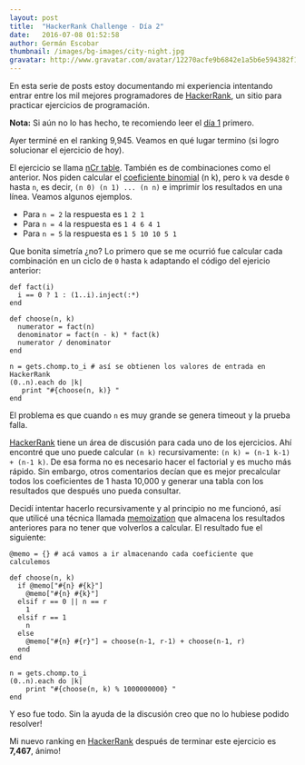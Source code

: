 ```yaml
---
layout: post
title:  "HackerRank Challenge - Día 2"
date:   2016-07-08 01:52:58
author: Germán Escobar
thumbnail: /images/bg-images/city-night.jpg
gravatar: http://www.gravatar.com/avatar/12270acfe9b6842e1a5b6e594382f149.jpg?s=80
---
```


En esta serie de posts estoy documentando mi experiencia intentando entrar entre los mil mejores programadores de <a href="https://www.hackerrank.com" target="_blank">HackerRank</a>, un sitio para practicar ejercicios de programación.

**Nota:** Si aún no lo has hecho, te recomiendo leer el <a href="/hackerrank-challenge-dia-1/">día 1</a> primero.

Ayer terminé en el ranking 9,945. Veamos en qué lugar termino (si logro solucionar el ejercicio de hoy).

El ejercicio se llama <a href="https://www.hackerrank.com/challenges/ncr-table" target="_blank">nCr table</a>. También es de combinaciones como el anterior. Nos piden calcular el <a href="https://es.wikipedia.org/wiki/Coeficiente_binomial" target="_blank">coeficiente binomial</a> (n k), pero `k` va desde `0` hasta `n`, es decir, `(n 0) (n 1) ... (n n)` e imprimir los resultados en una línea. Veamos algunos ejemplos.

* Para `n = 2` la respuesta es `1 2 1`
* Para `n = 4` la respuesta es `1 4 6 4 1`
* Para `n = 5` la respuesta es `1 5 10 10 5 1`

Que bonita simetría ¿no? Lo primero que se me ocurrió fue calcular cada combinación en un ciclo de `0` hasta `k` adaptando el código del ejericio anterior:

<pre><code class="overflow ruby">def fact(i)
  i == 0 ? 1 : (1..i).inject(:*)
end

def choose(n, k)
  numerator = fact(n)
  denominator = fact(n - k) * fact(k)
  numerator / denominator
end

n = gets.chomp.to_i # así se obtienen los valores de entrada en HackerRank
(0..n).each do |k|
   print "#{choose(n, k)} "
end</code></pre>

El problema es que cuando `n` es muy grande se genera timeout y la prueba falla.

<a href="https://www.hackerrank.com" target="_blank">HackerRank</a> tiene un área de discusión para cada uno de los ejercicios. Ahí encontré que uno puede calcular `(n k)` recursivamente: `(n k) = (n-1 k-1) + (n-1 k)`. De esa forma no es necesario hacer el factorial y es mucho más rápido. Sin embargo, otros comentarios decían que es mejor precalcular todos los coeficientes de 1 hasta 10,000 y generar una tabla con los resultados que después uno pueda consultar.

Decidí intentar hacerlo recursivamente y al principio no me funcionó, así que utilicé una técnica llamada <a href="https://en.wikipedia.org/wiki/Memoization" target="_blank">memoization</a> que almacena los resultados anteriores para no tener que volverlos a calcular. El resultado fue el siguiente:

<pre><code class="overflow ruby">@memo = {} # acá vamos a ir almacenando cada coeficiente que calculemos

def choose(n, k)
  if @memo["#{n} #{k}"]
    @memo["#{n} #{k}"]
  elsif r == 0 || n == r
    1
  elsif r == 1
    n
  else
    @memo["#{n} #{r}"] = choose(n-1, r-1) + choose(n-1, r)
  end
end

n = gets.chomp.to_i
(0..n).each do |k|
    print "#{choose(n, k) % 1000000000} "
end</code></pre>

Y eso fue todo. Sin la ayuda de la discusión creo que no lo hubiese podido resolver!

Mi nuevo ranking en <a href="https://www.hackerrank.com" target="_blank">HackerRank</a> después de terminar este ejercicio es **7,467**, ánimo!
